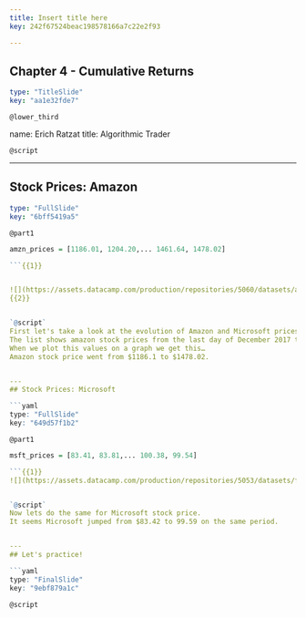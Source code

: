 ```yaml
---
title: Insert title here
key: 242f67524beac198578166a7c22e2f93

---
```

## Chapter 4 - Cumulative Returns

```yaml
type: "TitleSlide"
key: "aa1e32fde7"
```

`@lower_third`

name: Erich Ratzat
title: Algorithmic Trader


`@script`



---
## Stock Prices: Amazon

```yaml
type: "FullSlide"
key: "6bff5419a5"
```

`@part1`
```r
amzn_prices = [1186.01, 1204.20,... 1461.64, 1478.02]

```{{1}}


![](https://assets.datacamp.com/production/repositories/5060/datasets/afad90883bfeca62f4e0272e412ce8454593124e/amzn_price.png = 80)
{{2}}


`@script`
First let's take a look at the evolution of Amazon and Microsoft prices during the year of 2018.
The list shows amazon stock prices from the last day of December 2017 to the last day of December 2018.
When we plot this values on a graph we get this…
Amazon stock price went from $1186.1 to $1478.02.


---
## Stock Prices: Microsoft

```yaml
type: "FullSlide"
key: "649d57f1b2"
```

`@part1`
```r
msft_prices = [83.41, 83.81,... 100.38, 99.54]

```{{1}}
![](https://assets.datacamp.com/production/repositories/5053/datasets/fc9675a8a19455c01f05fcfa0e821c4a2a730915/msft_price.png = 80){{2}}


`@script`
Now lets do the same for Microsoft stock price.
It seems Microsoft jumped from $83.42 to 99.59 on the same period.


---
## Let's practice!

```yaml
type: "FinalSlide"
key: "9ebf879a1c"
```

`@script`


